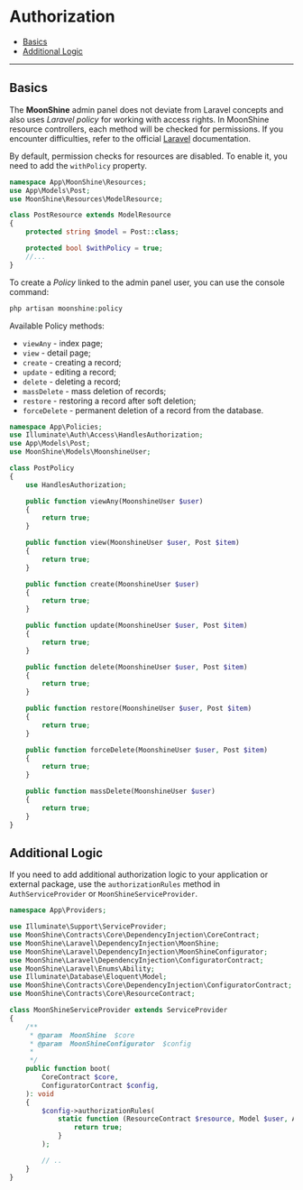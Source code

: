 # Authorization

- [Basics](#basics)
- [Additional Logic](#additional-logic)

---

<a name="basics"></a>
## Basics

The **MoonShine** admin panel does not deviate from Laravel concepts and also uses *Laravel policy* for working with access rights. In MoonShine resource controllers, each method will be checked for permissions. If you encounter difficulties, refer to the official [Laravel](https://laravel.com/docs/authorization#creating-policies) documentation.

By default, permission checks for resources are disabled. To enable it, you need to add the `withPolicy` property.

```php
namespace App\MoonShine\Resources;
use App\Models\Post;
use MoonShine\Resources\ModelResource;

class PostResource extends ModelResource
{
    protected string $model = Post::class;

    protected bool $withPolicy = true;
    //...
}
```

To create a *Policy* linked to the admin panel user, you can use the console command:

```php
php artisan moonshine:policy
```

Available Policy methods:
- `viewAny` - index page;
- `view` - detail page;
- `create` - creating a record;
- `update` - editing a record;
- `delete` - deleting a record;
- `massDelete` - mass deletion of records;
- `restore` - restoring a record after soft deletion;
- `forceDelete` - permanent deletion of a record from the database.

```php
namespace App\Policies;
use Illuminate\Auth\Access\HandlesAuthorization;
use App\Models\Post;
use MoonShine\Models\MoonshineUser;

class PostPolicy
{
    use HandlesAuthorization;

    public function viewAny(MoonshineUser $user)
    {
        return true;
    }

    public function view(MoonshineUser $user, Post $item)
    {
        return true;
    }

    public function create(MoonshineUser $user)
    {
        return true;
    }

    public function update(MoonshineUser $user, Post $item)
    {
        return true;
    }

    public function delete(MoonshineUser $user, Post $item)
    {
        return true;
    }

    public function restore(MoonshineUser $user, Post $item)
    {
        return true;
    }

    public function forceDelete(MoonshineUser $user, Post $item)
    {
        return true;
    }

    public function massDelete(MoonshineUser $user)
    {
        return true;
    }
}
```

<a name="additional_logic"></a>
## Additional Logic

If you need to add additional authorization logic to your application or external package, use the `authorizationRules` method in `AuthServiceProvider` or `MoonShineServiceProvider`.

```php
namespace App\Providers;

use Illuminate\Support\ServiceProvider;
use MoonShine\Contracts\Core\DependencyInjection\CoreContract;
use MoonShine\Laravel\DependencyInjection\MoonShine;
use MoonShine\Laravel\DependencyInjection\MoonShineConfigurator;
use MoonShine\Laravel\DependencyInjection\ConfiguratorContract;
use MoonShine\Laravel\Enums\Ability;
use Illuminate\Database\Eloquent\Model;
use MoonShine\Contracts\Core\DependencyInjection\ConfiguratorContract;
use MoonShine\Contracts\Core\ResourceContract;

class MoonShineServiceProvider extends ServiceProvider
{
    /**
     * @param  MoonShine  $core
     * @param  MoonShineConfigurator  $config
     *
     */
    public function boot(
        CoreContract $core,
        ConfiguratorContract $config,
    ): void
    {
        $config->authorizationRules(
            static function (ResourceContract $resource, Model $user, Ability $ability, Model $item): bool {
                return true;
            }
        );

        // ..
    }
}
```